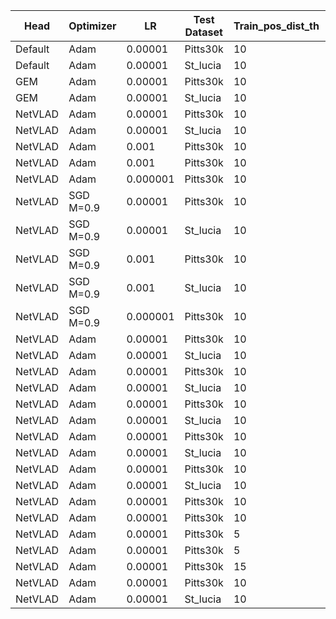 | Head    | Optimizer | LR       | Test Dataset | Train_pos_dist_th | Val_pos_dist_th | Augmentation | Attention | img_size | R@5_val | R@5_test | Run     |
| ------- | --------- | -------- | ------------ | ----------------- | --------------- | ------------ | --------- | -------- | ------- | -------- | ------- |
| Default | Adam      | 0.00001  | Pitts30k     | 10                | 25              | /            | /         | /        | 81.7    | 81.5     | done    |
| Default | Adam      | 0.00001  | St_lucia     | 10                | 25              | /            | /         | /        | 81.7    | 48.0     | done    |
| GEM     | Adam      | 0.00001  | Pitts30k     | 10                | 25              | /            | /         | /        | 89.9    | 89.1     | done    |
| GEM     | Adam      | 0.00001  | St_lucia     | 10                | 25              | /            | /         | /        | 89.9    | 68.3     | done    |
| NetVLAD | Adam      | 0.00001  | Pitts30k     | 10                | 25              | /            | /         | /        | 96.0    | 93.2     | done    |
| NetVLAD | Adam      | 0.00001  | St_lucia     | 10                | 25              | /            | /         | /        | 96.0    | 71.3     | done    |
| NetVLAD | Adam      | 0.001    | Pitts30k     | 10                | 25              | /            | /         | /        | 93.1    | 89.6         | Done    |
| NetVLAD | Adam      | 0.001    | Pitts30k     | 10                | 25              | /            | /         | /        | 93.1    | 57.7         | Done    |
| NetVLAD | Adam      | 0.000001 | Pitts30k     | 10                | 25              | /            | /         | /        |         |          | Giacomo |
| NetVLAD | SGD M=0.9 | 0.00001  | Pitts30k     | 10                | 25              | /            | /         | /        | 90.2    | 89.8     | done    |
| NetVLAD | SGD M=0.9 | 0.00001  | St_lucia     | 10                | 25              | /            | /         | /        | 90.2    | 70.7     | done    |
| NetVLAD | SGD M=0.9 | 0.001    | Pitts30k     | 10                | 25              | /            | /         | /        | 96.1    | 93.1     | done    |
| NetVLAD | SGD M=0.9 | 0.001    | St_lucia     | 10                | 25              | /            | /         | /        | 96.1    | 71.4     | done    |
| NetVLAD | SGD M=0.9 | 0.000001 | Pitts30k     | 10                | 25              | /            | /         | /        |         |          |         |
| NetVLAD | Adam      | 0.00001  | Pitts30k     | 10                | 25              | CS-HF        | /         | /        | 95.3    | 92.4     | done    |
| NetVLAD | Adam      | 0.00001  | St_lucia     | 10                | 25              | CS-HF        | /         | /        | 95.3    | 77.5     | done    |
| NetVLAD | Adam      | 0.00001  | Pitts30k     | 10                | 25              | H-RP         | /         | /        | 96.1    | 92.8     | done    |
| NetVLAD | Adam      | 0.00001  | St_lucia     | 10                | 25              | H-RP         | /         | /        | 96.1    | 72.2     | done    |
| NetVLAD | Adam      | 0.00001  | Pitts30k     | 10                | 25              | B-GS-R       | /         | /        | 93.8    | 91.5     | done    |
| NetVLAD | Adam      | 0.00001  | St_lucia     | 10                | 25              | B-GS-R       | /         | /        | 93.8    | 64.4     | done    |
| NetVLAD | Adam      | 0.00001  | Pitts30k     | 10                | 25              | GS           | /         | /        | 95.5    | 92.7     | done    |
| NetVLAD | Adam      | 0.00001  | St_lucia     | 10                | 25              | GS           | /         | /        | 95.5    | 71.0     | done    |
| NetVLAD | Adam      | 0.00001  | Pitts30k     | 10                | 25              | BCSH         | /         | /        | 95.7    | 92.5     | done    |
| NetVLAD | Adam      | 0.00001  | St_lucia     | 10                | 25              | BCSH         | /         | /        | 95.7    | 82.1     | done    |
| NetVLAD | Adam      | 0.00001  | Pitts30k     | 10                | 10              | /            | /         | /        | /       | 88.3     | done    |
| NetVLAD | Adam      | 0.00001  | Pitts30k     | 10                | 40              | /            | /         | /        | /       | 94.7     | done    |
| NetVLAD | Adam      | 0.00001  | Pitts30k     | 5                 | 25              | /            | /         | /        | 96.4    | 92.9          | done    |
| NetVLAD | Adam      | 0.00001  | Pitts30k     | 5                 | 25              | /            | /         | /        | 96.4    | 70.8          | done    |
| NetVLAD | Adam      | 0.00001  | Pitts30k     | 15                | 25              | /            | /         | /        |         |          | Aless   |
| NetVLAD | Adam      | 0.00001  | Pitts30k     | 10                | 25              | /            | CBAM      | /        | 95.7    | 93.3     | done    |
| NetVLAD | Adam      | 0.00001  | St_lucia     | 10                | 25              | /            | CBAM      | /        | 95.7    | 70.8     | done    |
